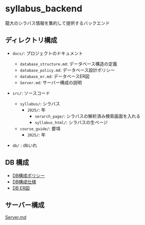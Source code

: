 # syllabus_backend
龍大のシラバス情報を集約して提供するバックエンド

## ディレクトリ構成

- `docs/`: プロジェクトのドキュメント
  - `database_structure.md`: データベース構造の定義
  - `database_policy.md`: データベース設計ポリシー
  - `database_er.md`: データベースER図
  - `Server.md`: サーバー構成の説明

- `src/`: ソースコード
  - `syllabus/`: シラバス
    - `2025/`: 年
        - `serarch_page/`: シラバスの解析済み検索画面を入れる
        - `syllabus_html/`: シラバスの生ページ
  - `course_guide/`: 要項
    - `2025/`: 年

- `db/` : dbいれ

## DB 構成
- [DB構成ポリシー](docs/database_policy.md)
- [DB構成仕様](docs/database_structure.md)
- [DB ER図](docs/database_er.md)

## サーバー構成
[Server.md](Server.md)
